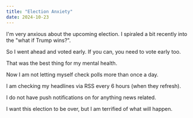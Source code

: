 ```yaml
---
title: "Election Anxiety"
date: 2024-10-23
---
```

I'm very anxious about the upcoming election. I spiraled a bit recently into the "what if Trump wins?". 

So I went ahead and voted early. If you can, you need to vote early too.

That was the best thing for my mental health. 

Now I am not letting myself check polls more than once a day.

I am checking my headlines via RSS every 6 hours (when they refresh).

I do not have push notifications on for anything news related. 

I want this election to be over, but I am terrified of what will happen. 
 

